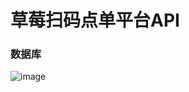 # 草莓扫码点单平台API

### 数据库

![image](http://git.pengjisoft.com/pengjisoft/caomei-laravel/uploads/c2d44d9e5c6fb7919af9c005a1ca50bf/image.png)